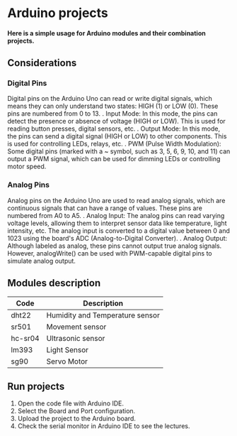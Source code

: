 # Arduino projects

#### Here is a simple usage for Arduino modules and their combination projects. 

## Considerations
### Digital Pins
Digital pins on the Arduino Uno can read or write digital signals, which means they can only understand two states: HIGH (1) or LOW (0). These pins are numbered from 0 to 13.
. Input Mode: In this mode, the pins can detect the presence or absence of voltage (HIGH or LOW). This is used for reading button presses, digital sensors, etc.
. Output Mode: In this mode, the pins can send a digital signal (HIGH or LOW) to other components. This is used for controlling LEDs, relays, etc.
. PWM (Pulse Width Modulation): Some digital pins (marked with a ~ symbol, such as 3, 5, 6, 9, 10, and 11) can output a PWM signal, which can be used for dimming LEDs or controlling motor speed.
### Analog Pins
Analog pins on the Arduino Uno are used to read analog signals, which are continuous signals that can have a range of values. These pins are numbered from A0 to A5.
. Analog Input: The analog pins can read varying voltage levels, allowing them to interpret sensor data like temperature, light intensity, etc. The analog input is converted to a digital value between 0 and 1023 using the board's ADC (Analog-to-Digital Converter).
. Analog Output: Although labeled as analog, these pins cannot output true analog signals. However, analogWrite() can be used with PWM-capable digital pins to simulate analog output.

## Modules description
| Code | Description |
| --- | --- |
| dht22 | Humidity and Temperature sensor |
| sr501 | Movement sensor |
| hc-sr04 | Ultrasonic sensor |
| lm393 | Light Sensor |
| sg90 | Servo Motor |

## Run projects
1. Open the code file with Arduino IDE.
2. Select the Board and Port configuration.
3. Upload the project to the Arduino board.
4. Check the serial monitor in Arduino IDE to see the lectures.